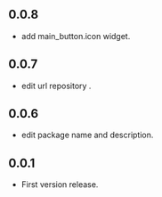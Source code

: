 ## 0.0.8
* add main_button.icon widget.

## 0.0.7
* edit url repository .

## 0.0.6
* edit package name and description.

## 0.0.1

* First version release.

